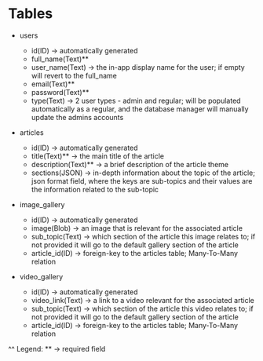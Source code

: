 # Tables
* users
    - id(ID) -> automatically generated
    - full_name(Text)**
    - user_name(Text) -> the in-app display name for the user; if empty will revert to the full_name
    - email(Text)**
    - password(Text)**
    - type(Text) -> 2 user types - admin and regular; will be populated automatically as a regular, and the database manager will manually update the admins accounts

* articles
    - id(ID) -> automatically generated
    - title(Text)** -> the main title of the article
    - description(Text)** -> a brief description of the article theme
    - sections(JSON) -> in-depth information about the topic of the article; json format field, where the keys are sub-topics and their values are the information related to the sub-topic

* image_gallery
    - id(ID) -> automatically generated
    - image(Blob) -> an image that is relevant for the associated article
    - sub_topic(Text) -> which section of the article this image relates to; if not provided it will go to the default gallery section of the article
    - article_id(ID) -> foreign-key to the articles table; Many-To-Many relation

* video_gallery
    - id(ID) -> automatically generated
    - video_link(Text) -> a link to a video relevant for the associated article
    - sub_topic(Text) -> which section of the article this video relates to; if not provided it will go to the default gallery section of the article
    - article_id(ID) -> foreign-key to the articles table; Many-To-Many relation

^^ Legend:
    ** -> required field